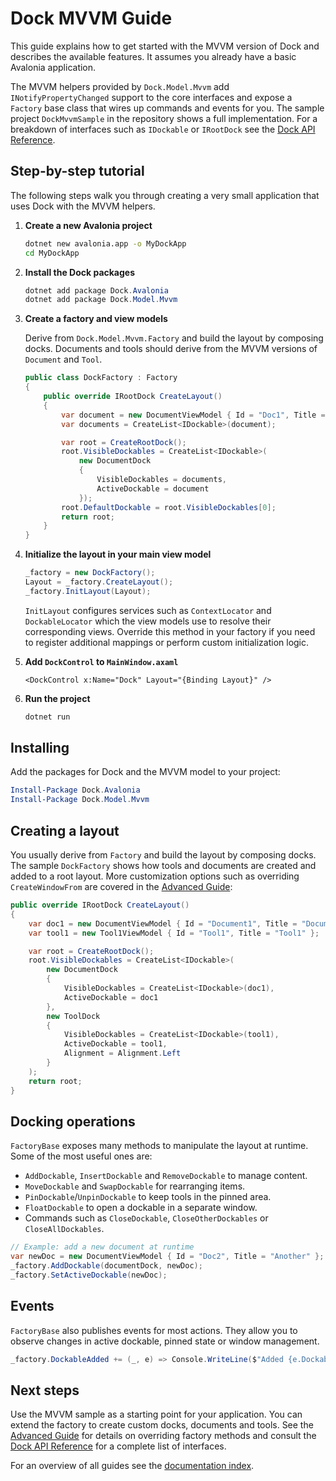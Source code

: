 # Dock MVVM Guide

This guide explains how to get started with the MVVM version of Dock and describes the available features. It assumes you already have a basic Avalonia application.

The MVVM helpers provided by `Dock.Model.Mvvm` add `INotifyPropertyChanged`
support to the core interfaces and expose a `Factory` base class that wires up
commands and events for you.  The sample project `DockMvvmSample` in the
repository shows a full implementation. For a breakdown of interfaces such as
`IDockable` or `IRootDock` see the [Dock API Reference](dock-reference.md).

## Step-by-step tutorial

The following steps walk you through creating a very small application that uses Dock with the MVVM helpers.

1. **Create a new Avalonia project**

   ```bash
   dotnet new avalonia.app -o MyDockApp
   cd MyDockApp
   ```

2. **Install the Dock packages**

   ```powershell
   dotnet add package Dock.Avalonia
   dotnet add package Dock.Model.Mvvm
   ```

3. **Create a factory and view models**

   Derive from `Dock.Model.Mvvm.Factory` and build the layout by composing docks. Documents and tools should derive from the MVVM versions of `Document` and `Tool`.

   ```csharp
   public class DockFactory : Factory
   {
       public override IRootDock CreateLayout()
       {
           var document = new DocumentViewModel { Id = "Doc1", Title = "Document" };
           var documents = CreateList<IDockable>(document);

           var root = CreateRootDock();
           root.VisibleDockables = CreateList<IDockable>(
               new DocumentDock
               {
                   VisibleDockables = documents,
                   ActiveDockable = document
               });
           root.DefaultDockable = root.VisibleDockables[0];
           return root;
       }
   }
   ```

4. **Initialize the layout in your main view model**

   ```csharp
   _factory = new DockFactory();
   Layout = _factory.CreateLayout();
   _factory.InitLayout(Layout);
   ```

   `InitLayout` configures services such as `ContextLocator` and
   `DockableLocator` which the view models use to resolve their
   corresponding views. Override this method in your factory if you need
   to register additional mappings or perform custom initialization logic.

5. **Add `DockControl` to `MainWindow.axaml`**

   ```xaml
   <DockControl x:Name="Dock" Layout="{Binding Layout}" />
   ```

6. **Run the project**

   ```bash
   dotnet run
   ```

## Installing

Add the packages for Dock and the MVVM model to your project:

```powershell
Install-Package Dock.Avalonia
Install-Package Dock.Model.Mvvm
```

## Creating a layout

You usually derive from `Factory` and build the layout by composing docks. The sample `DockFactory` shows how tools and documents are created and added to a root layout. More customization options such as overriding `CreateWindowFrom` are covered in the [Advanced Guide](dock-advanced.md):

```csharp
public override IRootDock CreateLayout()
{
    var doc1 = new DocumentViewModel { Id = "Document1", Title = "Document1" };
    var tool1 = new Tool1ViewModel { Id = "Tool1", Title = "Tool1" };

    var root = CreateRootDock();
    root.VisibleDockables = CreateList<IDockable>(
        new DocumentDock
        {
            VisibleDockables = CreateList<IDockable>(doc1),
            ActiveDockable = doc1
        },
        new ToolDock
        {
            VisibleDockables = CreateList<IDockable>(tool1),
            ActiveDockable = tool1,
            Alignment = Alignment.Left
        }
    );
    return root;
}
```

## Docking operations

`FactoryBase` exposes many methods to manipulate the layout at runtime. Some of the most useful ones are:

- `AddDockable`, `InsertDockable` and `RemoveDockable` to manage content.
- `MoveDockable` and `SwapDockable` for rearranging items.
- `PinDockable`/`UnpinDockable` to keep tools in the pinned area.
- `FloatDockable` to open a dockable in a separate window.
- Commands such as `CloseDockable`, `CloseOtherDockables` or `CloseAllDockables`.

```csharp
// Example: add a new document at runtime
var newDoc = new DocumentViewModel { Id = "Doc2", Title = "Another" };
_factory.AddDockable(documentDock, newDoc);
_factory.SetActiveDockable(newDoc);
```

## Events

`FactoryBase` also publishes events for most actions. They allow you to observe changes in active dockable, pinned state or window management.

```csharp
_factory.DockableAdded += (_, e) => Console.WriteLine($"Added {e.Dockable?.Id}");
```

## Next steps

Use the MVVM sample as a starting point for your application. You can extend the factory to create custom docks, documents and tools.
See the [Advanced Guide](dock-advanced.md) for details on overriding factory methods and consult the [Dock API Reference](dock-reference.md) for a complete list of interfaces.

For an overview of all guides see the [documentation index](README.md).
